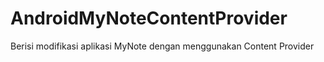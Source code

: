 # AndroidMyNoteContentProvider
Berisi modifikasi aplikasi MyNote dengan menggunakan Content Provider
